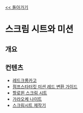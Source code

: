 [<< 돌아가기](../readme.md)
# 스크림 시트와 미션

## 개요

## 컨텐츠
- [레드크롬카고]()
- [점프스타터킷 미션 레드 변환 가이드]()
- [할로윈 스크림 시트]()
- [가라오케 나이트](./가라오케나이트/가라오케나이트.md)
- [스크림시트 제작기]()
